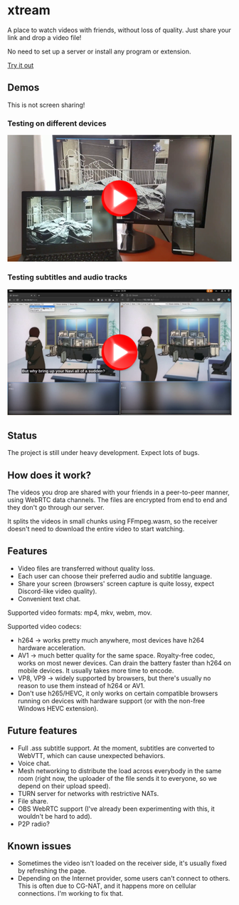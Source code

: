 # xtream
A place to watch videos with friends, without loss of quality. Just share your link and drop a video file!

No need to set up a server or install any program or extension.

[Try it out](https://xtream.chabal.es)

## Demos
This is not screen sharing!

### Testing on different devices
[![I drop a video file on my desktop computer and it gets instantly replicated on a laptop and an Android phone](demos/demo1thumbnail.png)](demos/demo1.mp4)

### Testing subtitles and audio tracks
[![The player lets you choose your preferred audio and subtitle language](demos/demo2thumbnail.png)](demos/demo2.mp4)

## Status
The project is still under heavy development. Expect lots of bugs.

## How does it work?
The videos you drop are shared with your friends in a peer-to-peer manner, using WebRTC data channels. The files are encrypted from end to end and they don't go through our server.

It splits the videos in small chunks using FFmpeg.wasm, so the receiver doesn't need to download the entire video to start watching.

## Features
- Video files are transferred without quality loss.
- Each user can choose their preferred audio and subtitle language.
- Share your screen (browsers' screen capture is quite lossy, expect Discord-like video quality).
- Convenient text chat.

Supported video formats: mp4, mkv, webm, mov.

Supported video codecs:
- h264 -> works pretty much anywhere, most devices have h264 hardware acceleration.
- AV1 -> much better quality for the same space. Royalty-free codec, works on most newer devices. Can drain the battery faster than h264 on mobile devices. It usually takes more time to encode.
- VP8, VP9 -> widely supported by browsers, but there's usually no reason to use them instead of h264 or AV1.
- Don't use h265/HEVC, it only works on certain compatible browsers running on devices with hardware support (or with the non-free Windows HEVC extension).

## Future features
- Full .ass subtitle support. At the moment, subtitles are converted to WebVTT, which can cause unexpected behaviors.
- Voice chat.
- Mesh networking to distribute the load across everybody in the same room (right now, the uploader of the file sends it to everyone, so we depend on their upload speed).
- TURN server for networks with restrictive NATs.
- File share.
- OBS WebRTC support (I've already been experimenting with this, it wouldn't be hard to add).
- P2P radio?

## Known issues
- Sometimes the video isn't loaded on the receiver side, it's usually fixed by refreshing the page.
- Depending on the Internet provider, some users can't connect to others. This is often due to CG-NAT, and it happens more on cellular connections. I'm working to fix that.
